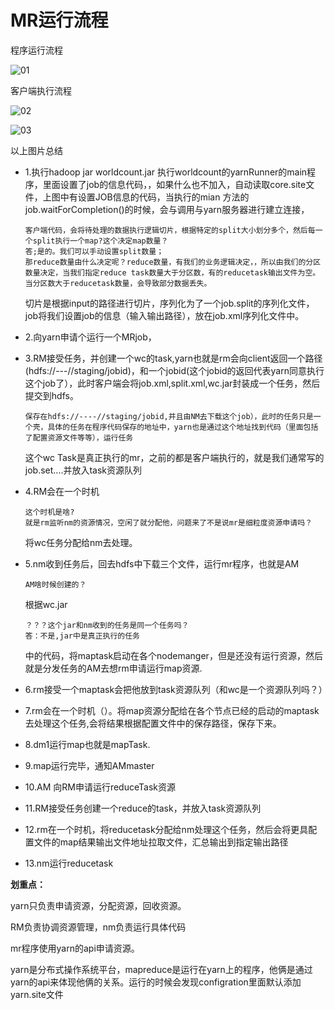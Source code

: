 # MR运行流程

程序运行流程

![01](/home/mafenrgui/IdeaProjects/Bigdata_Study_Help/MapReduce/mapreduce面试题/MR运行流程.assets/01-1545471898927.png)

客户端执行流程

![02](/home/mafenrgui/IdeaProjects/Bigdata_Study_Help/MapReduce/mapreduce面试题/MR运行流程.assets/02.png)





![03](/home/mafenrgui/IdeaProjects/Bigdata_Study_Help/MapReduce/mapreduce面试题/MR运行流程.assets/03.png)

以上图片总结

- 1.执行hadoop jar worldcount.jar 执行worldcount的yarnRunner的main程序，里面设置了job的信息代码，，如果什么也不加入，自动读取core.site文件，上图中有设置JOB信息的代码，当执行的mian 方法的job.waitForCompletion()的时候，会与调用与yarn服务器进行建立连接，

  ```
  客户端代码，会将待处理的数据执行逻辑切片，根据特定的split大小划分多个，然后每一个split执行一个map?这个决定map数量？
  答;是的。我们可以手动设置split数量；
  那reduce数量由什么决定呢？reduce数量，有我们的业务逻辑决定，，所以由我们的分区数量决定，当我们指定reduce task数量大于分区数，有的reducetask输出文件为空。当分区数大于reducetask数量，会导致部分数据丢失。
  ```

  

  切片是根据input的路径进行切片，序列化为了一个job.split的序列化文件，job将我们设置job的信息（输入输出路径），放在job.xml序列化文件中。

- 2.向yarn申请个运行一个MRjob，

- 3.RM接受任务，并创建一个wc的task,yarn也就是rm会向client返回一个路径(hdfs://---//staging/jobid)，和一个jobid(这个jobid的返回代表yarn同意执行这个job了），此时客户端会将job.xml,split.xml,wc.jar封装成一个任务，然后提交到hdfs。

  ```
  保存在hdfs://----//staging/jobid,并且由NM去下载这个job），此时的任务只是一个壳，具体的任务在程序代码保存的地址中，yarn也是通过这个地址找到代码（里面包括了配置资源文件等等），运行任务
  ```

  这个wc Task是真正执行的mr，之前的都是客户端执行的，就是我们通常写的job.set....并放入task资源队列

- 4.RM会在一个时机

  ```
  这个时机是啥? 
  就是rm监听nm的资源情况，空闲了就分配他，问题来了不是说mr是细粒度资源申请吗？
  ```

  将wc任务分配给nm去处理。

- 5.nm收到任务后，回去hdfs中下载三个文件，运行mr程序，也就是AM

  ```
  AM啥时候创建的？
  ```

  根据wc.jar

  ```
  ？？？这个jar和nm收到的任务是同一个任务吗？
  答：不是,jar中是真正执行的任务
  ```

  中的代码，将maptask启动在各个nodemanger，但是还没有运行资源，然后就是分发任务的AM去想rm申请运行map资源.

- 6.rm接受一个maptask会把他放到task资源队列（和wc是一个资源队列吗？）

- 7.rm会在一个时机（）。将map资源分配给在各个节点已经的启动的maptask去处理这个任务,会将结果根据配置文件中的保存路径，保存下来。

- 8.dm1运行map也就是mapTask.

- 9.map运行完毕，通知AMmaster

- 10.AM 向RM申请运行reduceTask资源

- 11.RM接受任务创建一个reduce的task，并放入task资源队列

- 12.rm在一个时机，将reducetask分配给nm处理这个任务，然后会将更具配置文件的map结果输出文件地址拉取文件，汇总输出到指定输出路径

- 13.nm运行reducetask

**划重点：**

yarn只负责申请资源，分配资源，回收资源。

RM负责协调资源管理，nm负责运行具体代码

mr程序使用yarn的api申请资源。

yarn是分布式操作系统平台，mapreduce是运行在yarn上的程序，他俩是通过yarn的api来体现他俩的关系。运行的时候会发现configration里面默认添加yarn.site文件